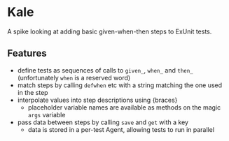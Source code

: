 # Kale

A spike looking at adding basic given-when-then steps to ExUnit tests.

## Features

* define tests as sequences of calls to `given_`, `when_` and `then_` (unfortunately `when` is a reserved word)
* match steps by calling `defwhen` etc with a string matching the one used in the step
* interpolate values into step descriptions using {braces}
  * placeholder variable names are available as methods on the magic `args` variable
* pass data between steps by calling `save` and `get` with a key
  * data is stored in a per-test Agent, allowing tests to run in parallel
